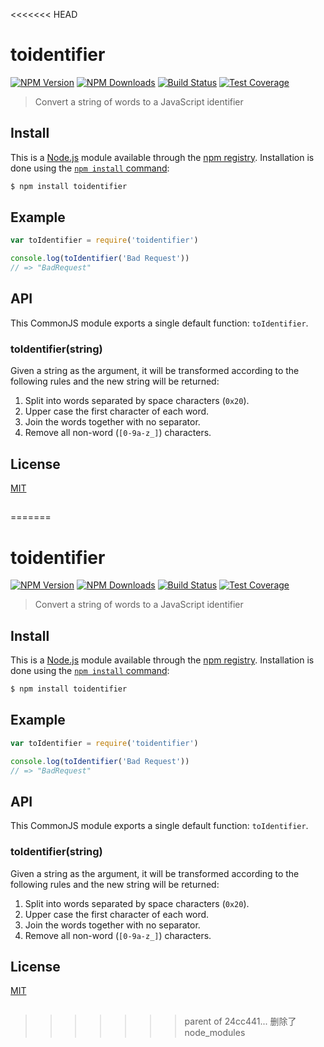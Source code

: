 <<<<<<< HEAD
# toidentifier

[![NPM Version][npm-image]][npm-url]
[![NPM Downloads][downloads-image]][downloads-url]
[![Build Status][travis-image]][travis-url]
[![Test Coverage][codecov-image]][codecov-url]

> Convert a string of words to a JavaScript identifier

## Install

This is a [Node.js](https://nodejs.org/en/) module available through the
[npm registry](https://www.npmjs.com/). Installation is done using the
[`npm install` command](https://docs.npmjs.com/getting-started/installing-npm-packages-locally):

```bash
$ npm install toidentifier
```

## Example

```js
var toIdentifier = require('toidentifier')

console.log(toIdentifier('Bad Request'))
// => "BadRequest"
```

## API

This CommonJS module exports a single default function: `toIdentifier`.

### toIdentifier(string)

Given a string as the argument, it will be transformed according to
the following rules and the new string will be returned:

1. Split into words separated by space characters (`0x20`).
2. Upper case the first character of each word.
3. Join the words together with no separator.
4. Remove all non-word (`[0-9a-z_]`) characters.

## License

[MIT](LICENSE)

[codecov-image]: https://img.shields.io/codecov/c/github/component/toidentifier.svg
[codecov-url]: https://codecov.io/gh/component/toidentifier
[downloads-image]: https://img.shields.io/npm/dm/toidentifier.svg
[downloads-url]: https://npmjs.org/package/toidentifier
[npm-image]: https://img.shields.io/npm/v/toidentifier.svg
[npm-url]: https://npmjs.org/package/toidentifier
[travis-image]: https://img.shields.io/travis/component/toidentifier/master.svg
[travis-url]: https://travis-ci.org/component/toidentifier


##

[npm]: https://www.npmjs.com/

[yarn]: https://yarnpkg.com/
=======
# toidentifier

[![NPM Version][npm-image]][npm-url]
[![NPM Downloads][downloads-image]][downloads-url]
[![Build Status][travis-image]][travis-url]
[![Test Coverage][codecov-image]][codecov-url]

> Convert a string of words to a JavaScript identifier

## Install

This is a [Node.js](https://nodejs.org/en/) module available through the
[npm registry](https://www.npmjs.com/). Installation is done using the
[`npm install` command](https://docs.npmjs.com/getting-started/installing-npm-packages-locally):

```bash
$ npm install toidentifier
```

## Example

```js
var toIdentifier = require('toidentifier')

console.log(toIdentifier('Bad Request'))
// => "BadRequest"
```

## API

This CommonJS module exports a single default function: `toIdentifier`.

### toIdentifier(string)

Given a string as the argument, it will be transformed according to
the following rules and the new string will be returned:

1. Split into words separated by space characters (`0x20`).
2. Upper case the first character of each word.
3. Join the words together with no separator.
4. Remove all non-word (`[0-9a-z_]`) characters.

## License

[MIT](LICENSE)

[codecov-image]: https://img.shields.io/codecov/c/github/component/toidentifier.svg
[codecov-url]: https://codecov.io/gh/component/toidentifier
[downloads-image]: https://img.shields.io/npm/dm/toidentifier.svg
[downloads-url]: https://npmjs.org/package/toidentifier
[npm-image]: https://img.shields.io/npm/v/toidentifier.svg
[npm-url]: https://npmjs.org/package/toidentifier
[travis-image]: https://img.shields.io/travis/component/toidentifier/master.svg
[travis-url]: https://travis-ci.org/component/toidentifier


##

[npm]: https://www.npmjs.com/

[yarn]: https://yarnpkg.com/
>>>>>>> parent of 24cc441... 删除了node_modules
